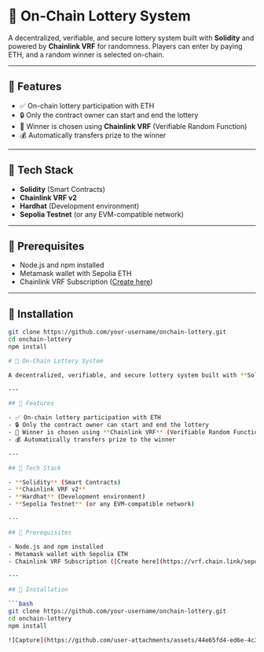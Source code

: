 # 🎰 On-Chain Lottery System

A decentralized, verifiable, and secure lottery system built with **Solidity** and powered by **Chainlink VRF** for randomness. Players can enter by paying ETH, and a random winner is selected on-chain.

---

## 🚀 Features

- ✅ On-chain lottery participation with ETH
- 🔒 Only the contract owner can start and end the lottery
- 🎲 Winner is chosen using **Chainlink VRF** (Verifiable Random Function)
- 💰 Automatically transfers prize to the winner

---

## 🧱 Tech Stack

- **Solidity** (Smart Contracts)
- **Chainlink VRF v2**
- **Hardhat** (Development environment)
- **Sepolia Testnet** (or any EVM-compatible network)

---

## 🧪 Prerequisites

- Node.js and npm installed
- Metamask wallet with Sepolia ETH
- Chainlink VRF Subscription ([Create here](https://vrf.chain.link/sepolia))

---

## 🔧 Installation

```bash
git clone https://github.com/your-username/onchain-lottery.git
cd onchain-lottery
npm install

# 🎰 On-Chain Lottery System

A decentralized, verifiable, and secure lottery system built with **Solidity** and powered by **Chainlink VRF** for randomness. Players can enter by paying ETH, and a random winner is selected on-chain.

---

## 🚀 Features

- ✅ On-chain lottery participation with ETH
- 🔒 Only the contract owner can start and end the lottery
- 🎲 Winner is chosen using **Chainlink VRF** (Verifiable Random Function)
- 💰 Automatically transfers prize to the winner

---

## 🧱 Tech Stack

- **Solidity** (Smart Contracts)
- **Chainlink VRF v2**
- **Hardhat** (Development environment)
- **Sepolia Testnet** (or any EVM-compatible network)

---

## 🧪 Prerequisites

- Node.js and npm installed
- Metamask wallet with Sepolia ETH
- Chainlink VRF Subscription ([Create here](https://vrf.chain.link/sepolia))

---

## 🔧 Installation

```bash
git clone https://github.com/your-username/onchain-lottery.git
cd onchain-lottery
npm install

![Capture](https://github.com/user-attachments/assets/44e65fd4-ed6e-4c3c-a98c-ace0ad7bdfed)
